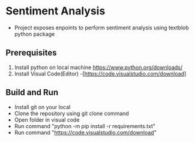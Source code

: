 # Sentiment Analysis
- Project exposes enpoints to perform sentiment analysis using textblob python package

## Prerequisites
1. Install python on local machine https://www.python.org/downloads/
2. Install Visual Code(Editor) -[https://code.visualstudio.com/download]

## Build and Run
- Install git on your local
- Clone the repository using git clone command
- Open folder in visual code
- Run command "python -m pip install -r requirements.txt"
- Run command "https://code.visualstudio.com/download"
